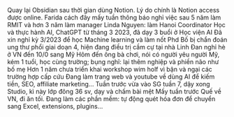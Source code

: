 Quay lại Obsidian sau thời gian dùng Notion. Lý do chính là Notion access được online.
Farida cách đây mấy tuần thông báo nghỉ việc sau 5 năm làm RMIT và hơn 3 năm làm manager
Linda Nguyen: làm Hanoi Coordinator
Học và thực hành AI, ChatGPT từ tháng 3 2023, đã dạy 3 buổi ở Học viện AI
Đã xin nghỉ kỳ 3/2023 để học Machine learning và làm nốt Phd
Bố bị chẩn đoán ung thư phổi giai doạn 4, hiện đang điều trị cầm cự tại nhà
Linh Đan nghỉ hè ở VN đến 10/0 sang Mỹ
Hôm đến ông bà chơi, nói có người yêu người Mỹ, kém 1 tuổi, học cùng trường; bụng nghĩ: lại thêm nghiệp và phiền não như bố mẹ 
Hơn 1 năm chưa triển khai workshop wim holf vì bận và ngại các trường hợp cấp cứu
Đang làm trang web và youtube về dùng AI để kiếm tiền, SEO, affiliate marketing...
Tuần trước vừa vào SG tuần 7, dậy xong Studio, kì này lớp đông 36 sv, dạy và chấm bài mệt
Mấy tuần trước Quế về VN, đi ăn tối.
Đang làm các phần mềm: tự động quét hóa đơn để chuyển sang Excel, extensions, plugins...